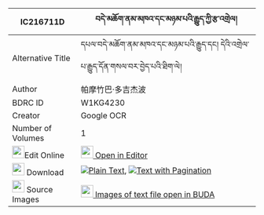 |IC216711D|བདེ་མཆོག་ནམ་མཁའ་དང་མཉམ་པའི་རྒྱུད་ཀྱི་རྩ་འགྲེལ། 
| --- | --- 
|Alternative Title |དཔལ་བདེ་མཆོག་ནམ་མཁའ་དང་མཉམ་པའི་རྒྱུད་དང། དེའི་འགྲེལ་པ་རྒྱུད་དོན་གསལ་བར་བྱེད་པའི་ཐིག་ལེ།
|Author| 帕摩竹巴·多吉杰波
|BDRC ID | W1KG4230
|Creator | Google OCR
|Number of Volumes| 1
|<img width="25" src="https://img.icons8.com/color/25/000000/edit-property.png">Edit Online| [<img width="25" src="https://avatars.githubusercontent.com/u/45091458?s=200&v=4"> Open in Editor](http://editor.openpecha.org/IC216711D)
|<img width="25" src="https://img.icons8.com/fluent/48/000000/download-2.png"/>  Download | [![](https://img.icons8.com/color/20/000000/txt.png)Plain Text](https://github.com/Openpecha/IC216711D/releases/download/v1/demchok_namkha_dang_nyampa_i_g_plain_IC216711D.zip), [![](https://img.icons8.com/color/20/000000/txt.png)Text with Pagination](https://github.com/Openpecha/IC216711D/releases/download/v1/demchok_namkha_dang_nyampa_i_g_pages_IC216711D.zip)
|<img width="25" src="https://img.icons8.com/plasticine/100/000000/pictures-folder.png"/>  Source Images | [<img width="25" src="https://library.bdrc.io/icons/BUDA-small.svg"> Images of text file open in BUDA](https://library.bdrc.io/show/bdr:W1KG4230)